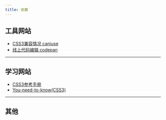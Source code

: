 ```yaml
---
title: 收藏
---
```

## 工具网站
+ [CSS3兼容情况 caniuse](https://caniuse.com)
+ [线上代码编辑 codepan](https://codepen.io)

---
## 学习网站
+ [CSS3参考手册](https://www.xp.cn/css3/)
+ [You-need-to-know(CSS3)](https://lhammer.cn/You-need-to-know-css/#/zh-cn/extended-bg-position)
---
## 其他

